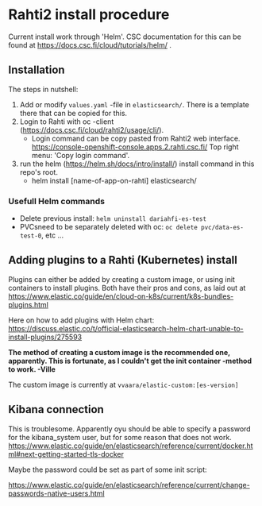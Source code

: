 # Rahti2 install procedure

Current install work through 'Helm'. CSC documentation for this can be found at https://docs.csc.fi/cloud/tutorials/helm/ .

## Installation

The steps in nutshell:
1. Add or modify `values.yaml` -file in `elasticsearch/`. There is a template there that can be copied for this.
1. Login to Rahti with oc -client (https://docs.csc.fi/cloud/rahti2/usage/cli/).
   * Login command can be copy pasted from Rahti2 web interface. https://console-openshift-console.apps.2.rahti.csc.fi/ Top right menu: 'Copy login command'.
2. run the helm (https://helm.sh/docs/intro/install/) install command in this repo's root.
   * helm install [name-of-app-on-rahti] elasticsearch/

### Usefull Helm commands

* Delete previous install: `helm uninstall dariahfi-es-test`
* PVCsneed to be separately deleted with oc: `oc delete pvc/data-es-test-0`, etc ...

## Adding plugins to a Rahti (Kubernetes) install

Plugins can either be added by creating a custom image, or using init containers to install plugins. Both have their pros and cons, as laid out at https://www.elastic.co/guide/en/cloud-on-k8s/current/k8s-bundles-plugins.html

Here on how to add plugins with Helm chart:
https://discuss.elastic.co/t/official-elasticsearch-helm-chart-unable-to-install-plugins/275593

**The method of creating a custom image is the recommended one, apparently. This is fortunate, as I couldn't get the init container -method to work. -Ville**

The custom image is currently at `vvaara/elastic-custom:[es-version]`


## Kibana connection

This is troublesome. Apparently oyu should be able to specify a password for the kibana_system user, but for some reason that does not work. https://www.elastic.co/guide/en/elasticsearch/reference/current/docker.html#next-getting-started-tls-docker

Maybe the password could be set as part of some init script:

https://www.elastic.co/guide/en/elasticsearch/reference/current/change-passwords-native-users.html

